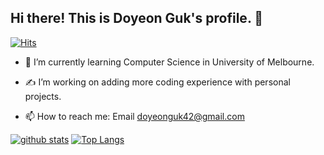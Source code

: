 ## Hi there! This is Doyeon Guk's profile. 👋
[![Hits](https://hits.seeyoufarm.com/api/count/incr/badge.svg?url=https%3A%2F%2Fgithub.com%2FJenguk42%2Fhit-counter&count_bg=%2379C83D&title_bg=%23555555&icon=&icon_color=%23E7E7E7&title=hits&edge_flat=false)](https://hits.seeyoufarm.com)
<!--
**Jenguk42/Jenguk42** is a ✨ _special_ ✨ repository because its `README.md` (this file) appears on your GitHub profile.

Here are some ideas to get you started:

- 🔭 I’m currently working on ...-->
- 🌱 I’m currently learning Computer Science in University of Melbourne.
- ✍ I’m working on adding more coding experience with personal projects.
 
- 📫 How to reach me: Email doyeonguk42@gmail.com
<!-- - 👯 I’m looking to collaborate on ...
- 💬 Ask me about ...
- 😄 Pronouns: ...
- ⚡ Fun fact: ...
-->

[![github stats](https://github-readme-stats.vercel.app/api?username=Jenguk42&show_icons=true&hide_border=true)](https://github.com/Jenguk42)
[![Top Langs](https://github-readme-stats.vercel.app/api/top-langs/?username=Jenguk42&layout=compact&langs_count=10)](https://github.com/anuraghazra/github-readme-stats)
